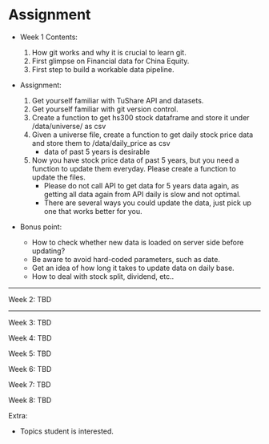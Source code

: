 # Assignment

- Week 1 Contents:
    1. How git works and why it is crucial to learn git.
    2. First glimpse on Financial data for China Equity.
    3. First step to build a workable data pipeline.

- Assignment:
    1. Get yourself familiar with TuShare API and datasets.
    2. Get yourself familiar with git version control.
    3. Create a function to get hs300 stock dataframe and store it under /data/universe/ as csv
    4. Given a universe file, create a function to get daily stock price data and store them to /data/daily_price as csv
        - data of past 5 years is desirable
    5. Now you have stock price data of past 5 years, but you need a function to update them everyday. Please create a function to update the files.
        - Please do not call API to get data for 5 years data again, as getting all data again from API daily is slow and not optimal.
        - There are several ways you could update the data, just pick up one that works better for you.
    
- Bonus point:
    - How to check whether new data is loaded on server side before updating?
    - Be aware to avoid hard-coded parameters, such as date.
    - Get an idea of how long it takes to update data on daily base. 
    - How to deal with stock split, dividend, etc..

---

Week 2:
TBD

---

Week 3:
TBD


Week 4:
TBD


Week 5:
TBD


Week 6:
TBD


Week 7:
TBD


Week 8:
TBD


Extra:
- Topics student is interested.